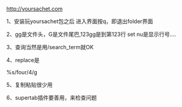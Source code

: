 http://yoursachet.com

1、安装玩yoursachet包之后
进入界面按q，即退出folder界面

2、gg是文件头，G是文件尾巴,123gg是到第123行
set nu是显示行号....

3、查询当然是用/search_term就OK

4、replace是

%s/four/4/g

5、复制粘贴很少用

6、supertab插件要善用，来检查问题